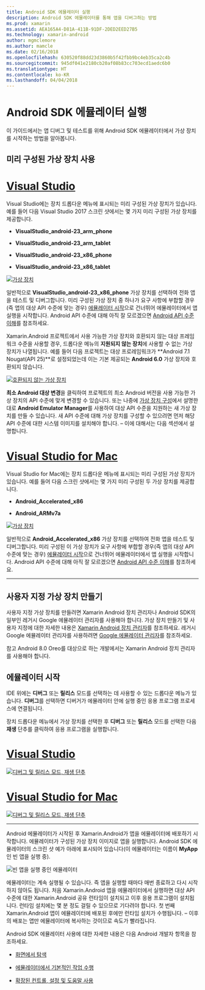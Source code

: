 ```yaml
---
title: Android SDK 에뮬레이터 실행
description: Android SDK 에뮬레이터를 통해 앱을 디버그하는 방법
ms.prod: xamarin
ms.assetid: AEA165A4-D81A-411B-91DF-2DED2EED27B5
ms.technology: xamarin-android
author: mgmclemore
ms.author: mamcle
ms.date: 02/16/2018
ms.openlocfilehash: 630520f88dd23d3860b5f42fbb9bc4eb35ca2c4b
ms.sourcegitcommit: 945df041e2180cb20af08b83cc703ecd1aedc6b0
ms.translationtype: HT
ms.contentlocale: ko-KR
ms.lasthandoff: 04/04/2018
---
```

# <a name="running-the-android-sdk-emulator"></a>Android SDK 에뮬레이터 실행

이 가이드에서는 앱 디버그 및 테스트를 위해 Android SDK 에뮬레이터에서 가상 장치를 시작하는 방법을 알아봅니다.

## <a name="using-a-pre-configured-virtual-device"></a>미리 구성된 가상 장치 사용

# <a name="visual-studiotabvswin"></a>[Visual Studio](#tab/vswin)

Visual Studio에는 장치 드롭다운 메뉴에 표시되는 미리 구성된 가상 장치가 있습니다. 예를 들어 다음 Visual Studio 2017 스크린 샷에서는 몇 가지 미리 구성된 가상 장치를 제공합니다.

-   **VisualStudio\_android-23\_arm\_phone**

-   **VisualStudio\_android-23\_arm\_tablet**

-   **VisualStudio\_android-23\_x86\_phone** 

-   **VisualStudio\_android-23\_x86\_tablet** 

[![가상 장치](running-the-emulator-images/win/01-virtual-devices-sml.png)](running-the-emulator-images/win/01-virtual-devices.png#lightbox)

일반적으로 **VisualStudio\_android-23\_x86\_phone** 가상 장치를 선택하여 전화 앱을 테스트 및 디버그합니다. 미리 구성된 가상 장치 중 하나가 요구 사항에 부합할 경우(즉 앱의 대상 API 수준에 맞는 경우) [에뮬레이터 시작](#launching)으로 건너뛰어 에뮬레이터에서 앱 실행을 시작합니다. Android API 수준에 대해 아직 잘 모르겠으면 [Android API 수준 이해](~/android/app-fundamentals/android-api-levels.md)를 참조하세요.

Xamarin.Android 프로젝트에서 사용 가능한 가상 장치와 호환되지 않는 대상 프레임워크 수준을 사용할 경우, 드롭다운 메뉴의 **지원되지 않는 장치**에 사용할 수 없는 가상 장치가 나열됩니다. 예를 들어 다음 프로젝트는 대상 프로레임워크가 **Android 7.1 Nougat(API 25)**로 설정되었는데 이는 기본 제공되는 **Android 6.0** 가상 장치와 호환되지 않습니다.

[![호환되지 않는 가상 장치](running-the-emulator-images/win/02-incompatible-level-sml.png)](running-the-emulator-images/win/02-incompatible-level.png#lightbox)

**최소 Android 대상 변경**을 클릭하여 프로젝트의 최소 Android 버전을 사용 가능한 가상 장치의 API 수준에 맞게 변경할 수 있습니다. 또는 나중에 [가상 장치 구성](#virtualdevice)에서 설명한 대로 **Android Emulator Manager**를 사용하여 대상 API 수준을 지원하는 새 가상 장치를 만들 수 있습니다. 새 API 수준에 대해 가상 장치를 구성할 수 있으려면 먼저 해당 API 수준에 대한 시스템 이미지를 설치해야 합니다. &ndash; 이에 대해서는 다음 섹션에서 설명합니다.

# <a name="visual-studio-for-mactabvsmac"></a>[Visual Studio for Mac](#tab/vsmac)

Visual Studio for Mac에는 장치 드롭다운 메뉴에 표시되는 미리 구성된 가상 장치가 있습니다. 예를 들어 다음 스크린 샷에서는 몇 가지 미리 구성된 두 가상 장치를 제공합니다.

-   **Android\_Accelerated\_x86**

-   **Android\_ARMv7a**

[![가상 장치](running-the-emulator-images/mac/01-virtual-devices-sml.png)](running-the-emulator-images/mac/01-virtual-devices.png#lightbox)

일반적으로 **Android\_Accelerated\_x86** 가상 장치를 선택하여 전화 앱을 테스트 및 디버그합니다. 미리 구성된 이 가상 장치가 요구 사항에 부합할 경우(즉 앱의 대상 API 수준에 맞는 경우) [에뮬레이터 시작](#launching)으로 건너뛰어 에뮬레이터에서 앱 실행을 시작합니다. Android API 수준에 대해 아직 잘 모르겠으면 [Android API 수준 이해](~/android/app-fundamentals/android-api-levels.md)를 참조하세요.

-----

## <a name="creating-custom-virtual-devices"></a>사용자 지정 가상 장치 만들기

사용자 지정 가상 장치를 만들려면 Xamarin Android 장치 관리자나 Android SDK의 일부인 레거시 Google 에뮬레이터 관리자를 사용해야 합니다. 가상 장치 만들기 및 사용자 지정에 대한 자세한 내용은 [Xamarin Android 장치 관리자](~/android/get-started/installation/android-emulator/xamarin-device-manager.md)를 참조하세요.
레거시 Google 에뮬레이터 관리자를 사용하려면 [Google 에뮬레이터 관리자](~/android/get-started/installation/android-emulator/google-emulator-manager.md)를 참조하세요.

참고 Android 8.0 Oreo를 대상으로 하는 개발에서는 Xamarin Android 장치 관리자를 사용해야 합니다.

<a name="launching" />

## <a name="launching-the-emulator"></a>에뮬레이터 시작

IDE 위에는 **디버그** 또는 **릴리스** 모드를 선택하는 데 사용할 수 있는 드롭다운 메뉴가 있습니다. **디버그**를 선택하면 디버거가 에뮬레이터 안에 실행 중인 응용 프로그램 프로세스에 연결됩니다. 

장치 드롭다운 메뉴에서 가상 장치를 선택한 후 **디버그** 또는 **릴리스** 모드를 선택한 다음 **재생** 단추를 클릭하여 응용 프로그램을 실행합니다.

# <a name="visual-studiotabvswin"></a>[Visual Studio](#tab/vswin)

[![디버그 및 릴리스 모드, 재생 단추](running-the-emulator-images/win/17-debug-release-sml.png)](running-the-emulator-images/win/17-debug-release.png#lightbox)

# <a name="visual-studio-for-mactabvsmac"></a>[Visual Studio for Mac](#tab/vsmac)

[![디버그 및 릴리스 모드, 재생 단추](running-the-emulator-images/mac/16-debug-release-sml.png)](running-the-emulator-images/mac/16-debug-release.png#lightbox)

-----

Android 에뮬레이터가 시작된 후 Xamarin.Android가 앱을 에뮬레이터에 배포하기 시작합니다. 에뮬레이터가 구성된 가상 장치 이미지로 앱을 실행합니다. Android SDK 에뮬레이터의 스크린 샷 예가 아래에 표시되어 있습니다(이 에뮬레이터는 이름이 **MyApp**인 빈 앱을 실행 중).

![빈 앱을 실행 중인 에뮬레이터](running-the-emulator-images/emulator-running.png)

에뮬레이터는 계속 실행될 수 있습니다. 즉 앱을 실행할 때마다 매번 종료하고 다시 시작하지 않아도 됩니다. 처음 Xamarin.Android 앱을 에뮬레이터에서 실행하면 대상 API 수준에 대한 Xamarin.Android 공유 런타임이 설치되고 이후 응용 프로그램이 설치됩니다. 런타임 설치에는 몇 분 정도 걸릴 수 있으므로 기다려야 합니다. 첫 번째 Xamarin.Android 앱이 에뮬레이터에 배포된 후에만 런타임 설치가 수행됩니다. &ndash; 이후의 배포는 앱만 에뮬레이터에 복사하는 것이므로 속도가 빨라집니다.

Android SDK 에뮬레이터 사용에 대한 자세한 내용은 다음 Android 개발자 항목을 참조하세요.

-   [화면에서 탐색](https://developer.android.com/studio/run/emulator.html#navigate)

-   [에뮬레이터에서 기본적인 작업 수행](https://developer.android.com/studio/run/emulator.html#tasks)

-   [확장된 컨트롤, 설정 및 도움말 사용](https://developer.android.com/studio/run/emulator.html#extended)

